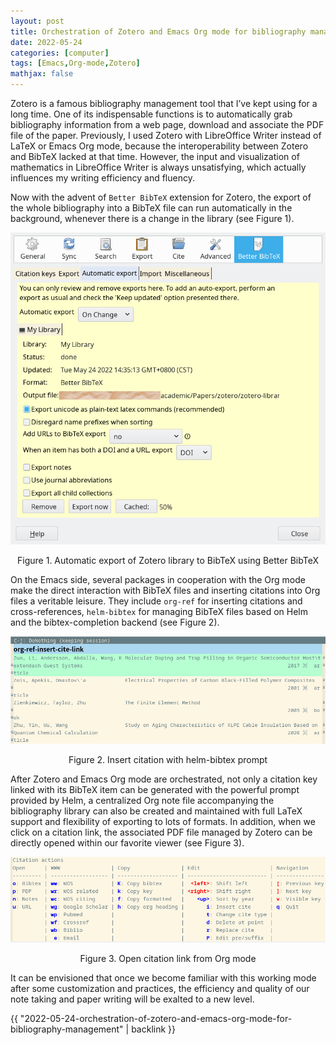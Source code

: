 ```yaml
---
layout: post
title: Orchestration of Zotero and Emacs Org mode for bibliography management
date: 2022-05-24
categories: [computer]
tags: [Emacs,Org-mode,Zotero]
mathjax: false
---
```


Zotero is a famous bibliography management tool that I&rsquo;ve kept using for a long time. One of its indispensable functions is to automatically grab bibliography information from a web page, download and associate the PDF file of the paper. Previously, I used Zotero with LibreOffice Writer instead of LaTeX or Emacs Org mode, because the interoperability between Zotero and BibTeX lacked at that time. However, the input and visualization of mathematics in LibreOffice Writer is always unsatisfying, which actually influences my writing efficiency and fluency.

Now with the advent of `Better BibTeX` extension for Zotero, the export of the whole bibliography into a BibTeX file can run automatically in the background, whenever there is a change in the library (see Figure 1).

<p align="center"><img src="/figures/2022-05-25_06-07-27-better-bibtex-auto-export.png" alt="Figure 1. Automatic export of Zotero library to BibTeX using Better BibTeX" /></p>
<p align="center">Figure 1. Automatic export of Zotero library to BibTeX using Better BibTeX</p>

On the Emacs side, several packages in cooperation with the Org mode make the direct interaction with BibTeX files and inserting citations into Org files a veritable leisure. They include `org-ref` for inserting citations and cross-references, `helm-bibtex` for managing BibTeX files based on Helm and the bibtex-completion backend (see Figure 2).

<p align="center"><img src="/figures/2022-05-25_06-10-52-insert-citation-with-helm-bibtex-prompt.png" alt="Figure 2. Insert citation with helm-bibtex prompt" /></p>
<p align="center">Figure 2. Insert citation with helm-bibtex prompt</p>

After Zotero and Emacs Org mode are orchestrated, not only a citation key linked with its BibTeX item can be generated with the powerful prompt provided by Helm, a centralized Org note file accompanying the bibliography library can also be created and maintained with full LaTeX support and flexibility of exporting to lots of formats. In addition, when we click on a citation link, the associated PDF file managed by Zotero can be directly opened within our favorite viewer (see Figure 3).

<p align="center"><img src="/figures/2022-05-25_06-05-04-helm-bibtex-open-citation.png" alt="Figure 3. Open citation link from Org mode" /></p>
<p align="center">Figure 3. Open citation link from Org mode</p>

It can be envisioned that once we become familiar with this working mode after some customization and practices, the efficiency and quality of our note taking and paper writing will be exalted to a new level.

{{ "2022-05-24-orchestration-of-zotero-and-emacs-org-mode-for-bibliography-management" | backlink }}
